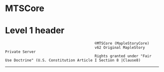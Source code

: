 # MTSCore
# Level 1 header
<!-- language: lang-none -->





                                                                             
                                             ©MTSCore (MapleStoryCore)
                                             v62 Original MapleStory Private Server 
                                             Rights granted under "Fair Use Doctrine" (U.S. Constitution Article I Section 8 |Clause8)
__________________________________________________________________________________________________                                                          
                                                          
                                                                             
                                                                             
